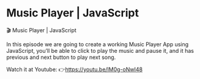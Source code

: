 # Music Player | JavaScript

🎬 Music Player | JavaScript

In this episode we are going to create a working Music Player App using JavaScript, you’ll be able to click to play the music and pause it, and it has previous and next button to play next song.

Watch it at Youtube:
👉https://youtu.be/lM0g-oNwI48
